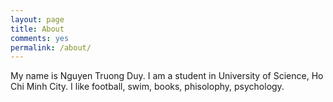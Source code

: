 ```yaml
---
layout: page
title: About
comments: yes
permalink: /about/
---
```


My name is Nguyen Truong Duy. I am a student in University of Science, Ho Chi Minh City.
I like football, swim, books, phisolophy, psychology.
